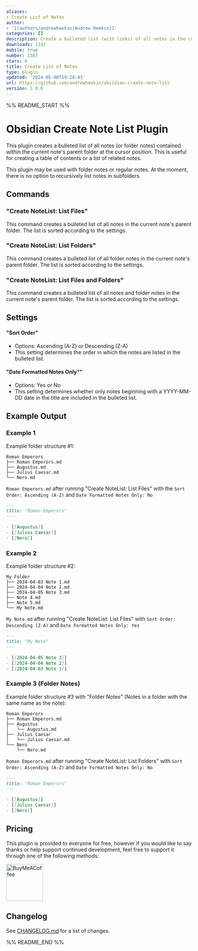```yaml
---
aliases:
- Create List of Notes
author:
- '[[authors/andrewheekin|Andrew Heekin]]'
categories: []
description: Create a bulleted list (with links) of all notes in the current folder.
downloads: 1132
mobile: true
number: 1587
stars: 6
title: Create List of Notes
type: plugin
updated: '2024-05-08T19:28:43'
url: https://github.com/andrewheekin/obsidian-create-note-list
version: 1.0.6
---
```


%% README_START %%

# Obsidian Create Note List Plugin

This plugin creates a bulleted list of all notes (or folder notes) contained within the current note's parent folder at the cursor position. This is useful for creating a table of contents or a list of related notes.

This plugin may be used with folder notes or regular notes. At the moment, there is no option to recursively list notes in subfolders.

## Commands
### "Create NoteList: List Files"
This command creates a bulleted list of all notes in the current note's parent folder. The list is sorted according to the settings.

### "Create NoteList: List Folders"
This command creates a bulleted list of all folder notes in the current note's parent folder. The list is sorted according to the settings.

### "Create NoteList: List Files and Folders"
This command creates a bulleted list of all notes and folder notes in the current note's parent folder. The list is sorted according to the settings.

## Settings
#### "Sort Order"
- Options: Ascending (A-Z) or Descending (Z-A)
- This setting determines the order in which the notes are listed in the bulleted list.

#### "Date Formatted Notes Only""
- Options: Yes or No
- This setting determines whether only notes beginning with a YYYY-MM-DD date in the title are included in the bulleted list.


## Example Output

### Example 1
Example folder structure #1:
```
Roman Emperors
├── Roman Emperors.md
├── Augustus.md
├── Julius Caesar.md
└── Nero.md
```

`Roman Emperors.md` after running "Create NoteList: List Files" with the `Sort Order: Ascending (A-Z)` and `Date Formatted Notes Only: No`
```markdown
---
title: "Roman Emperors"
---

- [[Augustus]]
- [[Julius Caesar]]
- [[Nero]]
```


### Example 2
Example folder structure #2:
```
My Folder
├── 2024-04-03 Note 1.md
├── 2024-04-04 Note 2.md
├── 2024-04-05 Note 3.md
├── Note 4.md
├── Note 5.md
└── My Note.md
```

`My Note.md` after running "Create NoteList: List Files" with `Sort Order: Descending (Z-A)` and `Date Formatted Notes Only: Yes`
```markdown
---
title: "My Note"
---

- [[2024-04-05 Note 3]]
- [[2024-04-04 Note 2]]
- [[2024-04-03 Note 1]]
```

### Example 3 (Folder Notes)
Example folder structure #3 with "Folder Notes" (Notes in a folder with the same name as the note):
```
Roman Emperors
├── Roman Emperors.md
├── Augustus
│   └── Augustus.md
├── Julius Caesar
│   └── Julius Caesar.md
└── Nero
    └── Nero.md
```

`Roman Emperors.md` after running "Create NoteList: List Folders" with `Sort Order: Ascending (A-Z)` and `Date Formatted Notes Only: No`
```markdown
---
title: "Roman Emperors"
---

- [[Augustus]]
- [[Julius Caesar]]
- [[Nero]]
```

## Pricing
This plugin is provided to everyone for free, however if you would like to say thanks or help support continued development, feel free to support it through one of the following methods:

[<img src="https://cdn.buymeacoffee.com/buttons/v2/default-yellow.png" alt="BuyMeACoffee" width="100">](https://www.buymeacoffee.com/drewheek)


## Changelog
See [CHANGELOG.md](CHANGELOG.md) for a list of changes.


%% README_END %%